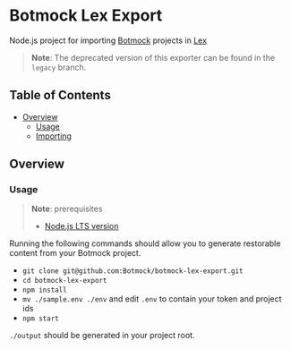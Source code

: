 # Botmock Lex Export

Node.js project for importing [Botmock](https://botmock.com) projects in [Lex](https://aws.amazon.com/lex/)

> **Note**: The deprecated version of this exporter can be found in the `legacy` branch.

## Table of Contents

* [Overview](#overview)
  * [Usage](#usage)
  * [Importing](#importing)

## Overview

### Usage

> **Note**: prerequisites
> - [Node.js LTS version](https://nodejs.org/en/)

Running the following commands should allow you to generate restorable content from your Botmock project.

- `git clone git@github.com:Botmock/botmock-lex-export.git`
- `cd botmock-lex-export`
- `npm install`
- `mv ./sample.env ./env` and edit `.env` to contain your token and project ids
- `npm start`

`./output` should be generated in your project root.
